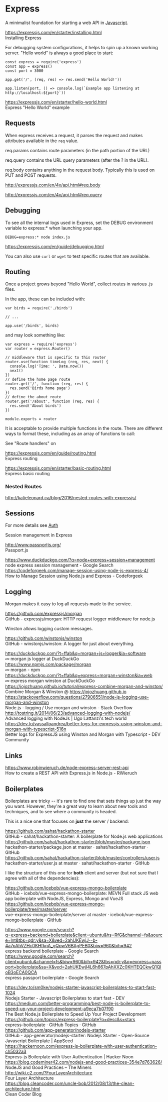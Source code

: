 # Express

A minimalist foundation for starting a web API in [Javascript](../javascript/index.md). 

https://expressjs.com/en/starter/installing.html  
Installing Express  

For debugging system configurations, it helps to spin up a known working server. "Hello world" is always a good place to start:

```
const express = require('express')
const app = express()
const port = 3000

app.get('/', (req, res) => res.send('Hello World!'))

app.listen(port, () => console.log(`Example app listening at http://localhost:${port}`))
```

https://expressjs.com/en/starter/hello-world.html  
Express "Hello World" example  

## Requests 

When express receives a request, it parses the request and makes attributes available in the `req` value. 

req.params contains route parameters (in the path portion of the URL)

req.query contains the URL query parameters (after the ? in the URL).

req.body contains anything in the request body. Typically this is used on PUT and POST requests.

http://expressjs.com/en/4x/api.html#req.body

http://expressjs.com/en/4x/api.html#req.query

## Debugging

To see all the internal logs used in Express, set the DEBUG environment variable to express:* when launching your app.

    DEBUG=express:* node index.js

https://expressjs.com/en/guide/debugging.html

You can also use `curl` or `wget` to test specific routes that are available. 

## Routing

Once a project grows beyond "Hello World", collect routes in various .js files. 

In the app, these can be included with:

```
var birds = require('./birds')

// ...

app.use('/birds', birds)
```

and may look something like:

```
var express = require('express')
var router = express.Router()

// middleware that is specific to this router
router.use(function timeLog (req, res, next) {
  console.log('Time: ', Date.now())
  next()
})
// define the home page route
router.get('/', function (req, res) {
  res.send('Birds home page')
})
// define the about route
router.get('/about', function (req, res) {
  res.send('About birds')
})

module.exports = router

```

It is acceptable to provide multiple functions in the route. There are different ways to format these, including as an array of functions to call:

See "Route handlers" on 

https://expressjs.com/en/guide/routing.html  
Express routing  

https://expressjs.com/en/starter/basic-routing.html  
Express basic routing  

### Nested Routes

http://katieleonard.ca/blog/2016/nested-routes-with-expressjs/


## Sessions

For more details see [Auth](auth.md)

Session management in Express

http://www.passportjs.org/  
Passport.js  

https://www.duckduckgo.com/?q=node+express+session+management  
node express session management - Google Search  
https://codeforgeek.com/manage-session-using-node-js-express-4/  
How to Manage Session using Node.js and Express - Codeforgeek  

## Logging

Morgan makes it easy to log all requests made to the service. 

https://github.com/expressjs/morgan  
GitHub - expressjs/morgan: HTTP request logger middleware for node.js  

Winston allows logging custom messages. 

https://github.com/winstonjs/winston  
GitHub - winstonjs/winston: A logger for just about everything.  

https://duckduckgo.com/?t=ffab&q=morgan+js+logger&ia=software  
💤 morgan js logger at DuckDuckGo  
https://www.npmjs.com/package/morgan  
💤 morgan - npm  
https://duckduckgo.com/?t=ffab&q=express+morgan+winston&ia=web  
💤 express morgan winston at DuckDuckGo  
https://jojozhuang.github.io/tutorial/express-combine-morgan-and-winston/  
Combine Morgan & Winston @ https://jojozhuang.github.io  
https://stackoverflow.com/questions/27906551/node-js-logging-use-morgan-and-winston  
Node.js - logging / Use morgan and winston - Stack Overflow  
http://tostring.it/2014/06/23/advanced-logging-with-nodejs/  
Advanced logging with NodeJs | Ugo Lattanzi's tech world  
https://dev.to/vassalloandrea/better-logs-for-expressjs-using-winston-and-morgan-with-typescript-516n  
Better logs for ExpressJS using Winston and Morgan with Typescript - DEV Community  



## Links

https://www.robinwieruch.de/node-express-server-rest-api  
How to create a REST API with Express.js in Node.js - RWieruch  

## Boilerplates

Boilerplates are tricky -- it's rare to find one that sets things up just the way you want. However, they're a great way to learn about new tools and techniques, and to see where a community is headed. 

This is a nice one that focuses on **just** the server / backend:

https://github.com/sahat/hackathon-starter  
GitHub - sahat/hackathon-starter: A boilerplate for Node.js web applications  
https://github.com/sahat/hackathon-starter/blob/master/package.json  
hackathon-starter/package.json at master · sahat/hackathon-starter · GitHub  
https://github.com/sahat/hackathon-starter/blob/master/controllers/user.js  
hackathon-starter/user.js at master · sahat/hackathon-starter · GitHub  

I like the structure of this one for **both** client and server (but not sure that I agree with all of the dependencies):

https://github.com/icebob/vue-express-mongo-boilerplate  
GitHub - icebob/vue-express-mongo-boilerplate: MEVN Full stack JS web app boilerplate with NodeJS, Express, Mongo and VueJS  
https://github.com/icebob/vue-express-mongo-boilerplate/tree/master/server  
vue-express-mongo-boilerplate/server at master · icebob/vue-express-mongo-boilerplate · GitHub  

https://www.google.com/search?q=express+backend+boilerplate&client=ubuntu&hs=RfG&channel=fs&source=lnt&tbs=qdr:y&sa=X&ved=2ahUKEwjJ--b-4a7pAhVZHc0KHfkqA_gQpwV6BAgPEB0&biw=960&bih=942  
express backend boilerplate - Google Search  
https://www.google.com/search?client=ubuntu&channel=fs&biw=960&bih=942&tbs=qdr:y&q=express+passport+boilerplate&sa=X&ved=2ahUKEwjI4L6h667pAhXXZc0KHTEQCkwQ1QIoB3oECA0QCA  
express passport boilerplate - Google Search  
  
https://dev.to/sm0ke/nodejs-starter-javascript-boilerplates-to-start-fast-1024  
Nodejs Starter - Javascript Boilerplates to start fast - DEV  
https://medium.com/better-programming/best-node-js-boilerplate-to-speed-up-your-project-development-a9eca7b07f90  
The Best Node.js Boilerplate to Speed Up Your Project Development  
https://github.com/topics/express-boilerplate?o=desc&s=stars  
express-boilerplate · GitHub Topics · GitHub  
https://github.com/app-generator/nodejs-starter  
GitHub - app-generator/nodejs-starter: Nodejs Starter - Open-Source Javascript Boilerplate | AppSeed  
https://hackernoon.com/express-js-boilerplate-with-user-authentication-ch5032a3  
Express-js Boilerplate with User Authentication | Hacker Noon  
https://blog.codeminer42.com/nodejs-and-good-practices-354e7d763626/  
NodeJS and Good Practices – The Miners  
http://wiki.c2.com/?FourLayerArchitecture  
Four Layer Architecture  
https://blog.cleancoder.com/uncle-bob/2012/08/13/the-clean-architecture.html  
Clean Coder Blog  
  
